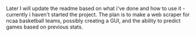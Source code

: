 Later I will update the readme based on what i've done and how to use it - currently i haven't started the project. The plan is to make a web scraper for ncaa basketball teams, possibly creating a GUI,
and the ability to predict games based on previous stats.
